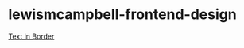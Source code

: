 # lewismcampbell-frontend-design

[Text in Border](https://css-tricks.com/how-to-add-text-in-borders-using-basic-html-elements/)
